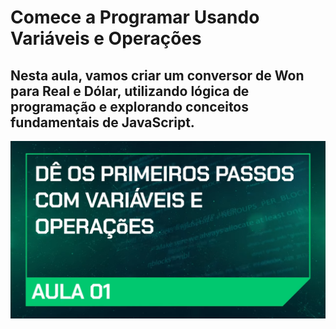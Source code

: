 # Comece a Programar Usando Variáveis e Operações 

## Nesta aula, vamos criar um conversor de Won para Real e Dólar, utilizando lógica de programação e explorando conceitos fundamentais de JavaScript.

![Aula 01 - Comece a Programar Usando Variáveis e Operações ](./src/img/aula01.png)

## 